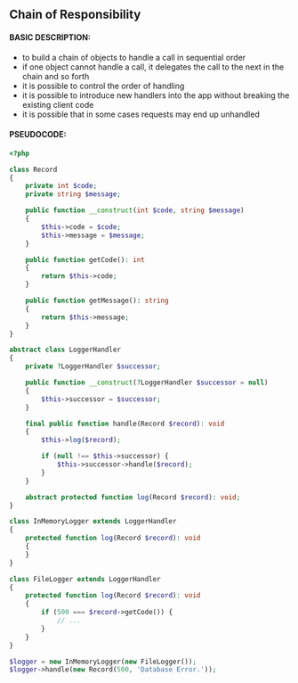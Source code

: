 ## Chain of Responsibility

#### BASIC DESCRIPTION:
- to build a chain of objects to handle a call in sequential order
- if one object cannot handle a call, it delegates the call to the next in the chain and so forth
- it is possible to control the order of handling
- it is possible to introduce new handlers into the app without breaking the existing client code
- it is possible that in some cases requests may end up unhandled

#### PSEUDOCODE:
```php
<?php

class Record
{
    private int $code;
    private string $message;

    public function __construct(int $code, string $message)
    {
        $this->code = $code;
        $this->message = $message;
    }

    public function getCode(): int
    {
        return $this->code;
    }

    public function getMessage(): string
    {
        return $this->message;
    }
}

abstract class LoggerHandler
{
    private ?LoggerHandler $successor;

    public function __construct(?LoggerHandler $successor = null)
    {
        $this->successor = $successor;
    }

    final public function handle(Record $record): void
    {
        $this->log($record);

        if (null !== $this->successor) {
            $this->successor->handle($record);
        }
    }

    abstract protected function log(Record $record): void;
}

class InMemoryLogger extends LoggerHandler
{
    protected function log(Record $record): void
    {
    }
}

class FileLogger extends LoggerHandler
{
    protected function log(Record $record): void
    {
        if (500 === $record->getCode()) {
            // ...
        }
    }
}

$logger = new InMemoryLogger(new FileLogger());
$logger->handle(new Record(500, 'Database Error.'));
```

